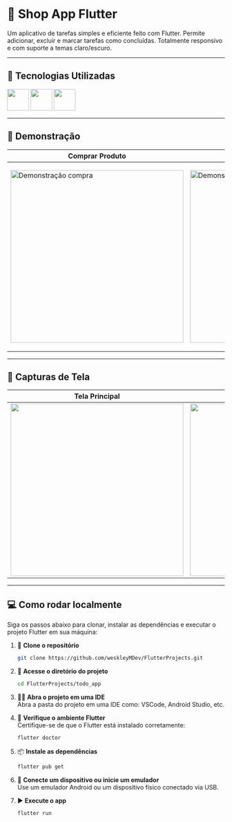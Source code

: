 # 📝 Shop App Flutter

Um aplicativo de tarefas simples e eficiente feito com Flutter. Permite adicionar, excluir e marcar tarefas como concluídas. Totalmente responsivo e com suporte a temas claro/escuro.

---

## 🤖 Tecnologias Utilizadas

<div>
  <img src="https://cdn.jsdelivr.net/gh/devicons/devicon@latest/icons/flutter/flutter-original.svg" width="50" /> 
  <img src="https://cdn.jsdelivr.net/gh/devicons/devicon@latest/icons/dart/dart-original.svg" width="50" /> 
  <img src="https://cdn.jsdelivr.net/gh/devicons/devicon@latest/icons/firebase/firebase-original.svg" width="50" />
</div>

---

## 🎥 Demonstração

| Comprar Produto | Novo Produto |
|----------------|------------------|
| <p align="left"><img src="https://github.com/user-attachments/assets/d2816b15-b4e1-41e1-8059-f7d76b91eefe" alt="Demonstração compra" height="400"/></p> | <p align="left"><img src="https://github.com/user-attachments/assets/e13a3a78-737e-488c-9c47-fab1191d6310" alt="Demonstração novo" height="400"/></p>

---

## 📸 Capturas de Tela

| Tela Principal | Tela Produtos | Tela Pedidos |
|----------------|------------------|------------------|
| <img src="https://github.com/user-attachments/assets/e98cfb0d-1b14-4a38-b3b6-628595dd97c7" height="400" /> | <img src="https://github.com/user-attachments/assets/50212b36-9ecb-430a-a8d2-0df354d35ae8" height="400" /> | <img src="https://github.com/user-attachments/assets/4726012a-15da-4b4b-8f71-ed807954f5c7" height="400" /> |

---

## 💻 Como rodar localmente  

Siga os passos abaixo para clonar, instalar as dependências e executar o projeto Flutter em sua máquina:

1. 🧱 **Clone o repositório**  
   ```bash
   git clone https://github.com/weskleyMDev/FlutterProjects.git

2. 📂 **Acesse o diretório do projeto**  
   ```bash
   cd FlutterProjects/todo_app

3. 🧑‍💻 **Abra o projeto em uma IDE**  
   Abra a pasta do projeto em uma IDE como: VSCode, Android Studio, etc.

5. 🧪 **Verifique o ambiente Flutter**  
   Certifique-se de que o Flutter está instalado corretamente:
   ```bash
   flutter doctor

6. 📦 **Instale as dependências**  
   ```bash
   flutter pub get

7. 📱 **Conecte um dispositivo ou inicie um emulador**  
   Use um emulador Android ou um dispositivo físico conectado via USB.

8. ▶️ **Execute o app**  
   ```bash
   flutter run